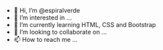 - 👋 Hi, I’m @espiralverde
- 👀 I’m interested in ...
- 🌱 I’m currently learning HTML, CSS and Bootstrap
- 💞️ I’m looking to collaborate on ...
- 📫 How to reach me ...

<!---
espiralverde/espiralverde is a ✨ special ✨ repository because its `README.md` (this file) appears on your GitHub profile.
You can click the Preview link to take a look at your changes.
--->
